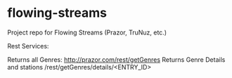 # flowing-streams
Project repo for Flowing Streams (Prazor, TruNuz, etc.)

Rest Services:

Returns all Genres:  http://prazor.com/rest/getGenres
Returns Genre Details and stations /rest/getGenres/details/<ENTRY_ID>
